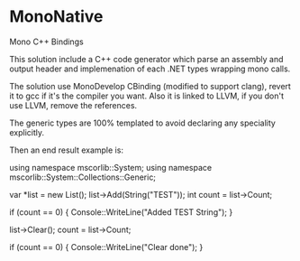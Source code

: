 MonoNative
==========

Mono C++ Bindings


This solution include a C++ code generator which parse an assembly and output header and implemenation of each .NET types wrapping mono calls.

The solution use MonoDevelop CBinding (modified to support clang), revert it to gcc if it's the compiler you want.
Also it is linked to LLVM, if you don't use LLVM, remove the references.

The generic types are 100% templated to avoid declaring any speciality explicitly.

Then an end result example is:


using namespace mscorlib::System;
using namespace mscorlib::System::Collections::Generic;

var *list = new List<String>();
list->Add(String("TEST"));
int count = list->Count;

if (count == 0)
{
   Console::WriteLine("Added TEST String");
}

list->Clear();
count = list->Count;

if (count == 0)
{
   Console::WriteLine("Clear done");
}

